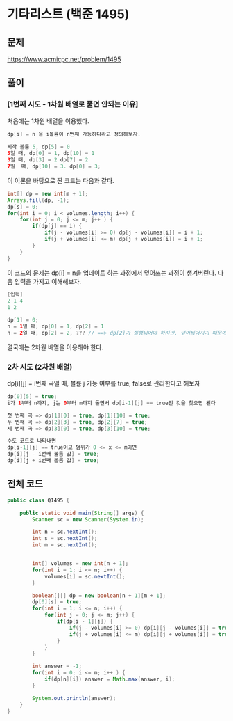# 기타리스트 (백준 1495)

## 문제
https://www.acmicpc.net/problem/1495

## 풀이
### [1번째 시도 - 1차원 배열로 풀면 안되는 이유] <br>
처음에는 1차원 배열을 이용했다.
~~~java
dp[i] = n 을 i볼륨이 n번째 가능하다라고 정의해보자.
        
시작 볼륨 5, dp[5] = 0 
5일 때, dp[0] = 1, dp[10] = 1
3일 때, dp[3] = 2 dp[7] = 2
7일  때, dp[10] = 3. dp[0] = 3;
~~~

이 이론을 바탕으로 짠 코드는 다음과 같다.
~~~java
int[] dp = new int[m + 1];
Arrays.fill(dp, -1);
dp[s] = 0;
for(int i = 0; i < volumes.length; i++) {
    for(int j = 0; j <= m; j++ ) {
        if(dp[j] == i) {
            if(j - volumes[i] >= 0) dp[j - volumes[i]] = i + 1;
            if(j + volumes[i] <= m) dp[j + volumes[i]] = i + 1;
        }
    }
}
~~~

이 코드의 문제는 dp[i] = n을 업데이트 하는 과정에서 덮어쓰는 과정이 생겨버린다. 다음 입력을 가지고 이해해보자.
~~~java
[입력]
2 1 4
1 2

dp[1] = 0;
n = 1일 때, dp[0] = 1, dp[2] = 1
n = 2일 때, dp[2] = 2, ??? // ==> dp[2]가 실행되어야 하지만, 덮어씌어지기 때문에 실행되지 않는다.
~~~

결국에는 2차원 배열을 이용해야 한다. 

### 2차 시도 (2차원 배열)
dp[i][j] = i번째 곡일 때, 볼륨 j 가능 여부를 true, false로 관리한다고 해보자 <br>
~~~java
dp[0][5] = true;
i가 1부터 n까지, j는 0부터 m까지 돌면서 dp[i-1][j] == true인 것을 찾으면 된다

첫 번째 곡 => dp[1][0] = true, dp[1][10] = true; 
두 번째 곡 => dp[2][3] = true, dp[2][7] = true;
세 번째 곡 => dp[3][0] = true, dp[3][10] = true;

수도 코드로 나타내면 
dp[i-1][j] == true이고 범위가 0 <= x <= m이면
dp[i][j - i번째 볼륨 값] = true;
dp[i][j + i번째 볼륨 값] = true;
~~~

## 전체 코드 
~~~java
public class Q1495 {

    public static void main(String[] args) {
        Scanner sc = new Scanner(System.in);

        int n = sc.nextInt();
        int s = sc.nextInt();
        int m = sc.nextInt();


        int[] volumes = new int[n + 1];
        for(int i = 1; i <= n; i++) {
            volumes[i] = sc.nextInt();
        }

        boolean[][] dp = new boolean[n + 1][m + 1];
        dp[0][s] = true;
        for(int i = 1; i <= n; i++) {
            for(int j = 0; j <= m; j++) {
                if(dp[i - 1][j]) {
                    if(j - volumes[i] >= 0) dp[i][j - volumes[i]] = true;
                    if(j + volumes[i] <= m) dp[i][j + volumes[i]] = true;
                }
            }
        }

        int answer = -1;
        for(int i = 0; i <= m; i++ ) {
            if(dp[n][i]) answer = Math.max(answer, i);
        }

        System.out.println(answer);
    }
} 
~~~
